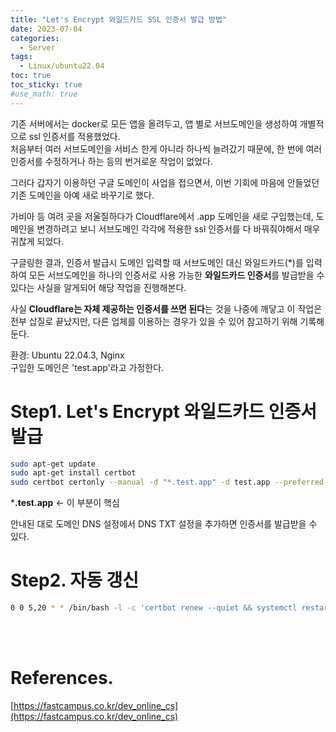 ```yaml
---
title: "Let's Encrypt 와일드카드 SSL 인증서 발급 방법"
date: 2023-07-04
categories: 
  - Server
tags: 
  - Linux/ubuntu22.04
toc: true
toc_sticky: true
#use_math: true
---
```


기존 서버에서는 docker로 모든 앱을 올려두고, 앱 별로 서브도메인을 생성하여 개별적으로 ssl 인증서를 적용했었다.  
처음부터 여러 서브도메인을 서비스 한게 아니라 하나씩 늘려갔기 때문에, 한 번에 여러 인증서를 수정하거나 하는 등의 번거로운 작업이 없었다.

그러다 갑자기 이용하던 구글 도메인이 사업을 접으면서, 이번 기회에 마음에 안들었던 기존 도메인을 아예 새로 바꾸기로 했다.

가비아 등 여려 곳을 저울질하다가 Cloudflare에서 .app 도메인을 새로 구입했는데, 도메인을 변경하려고 보니 서브도메인 각각에 적용한 ssl 인증서를 다 바꿔줘야해서 매우 귀찮게 되었다.

구글링한 결과, 인증서 발급시 도메인 입력할 때 서브도메인 대신 와일드카드(*)를 입력하여 모든 서브도메인을 하나의 인증서로 사용 가능한 **와일드카드 인증서**를 발급받을 수 있다는 사실을 알게되어 해당 작업을 진행해본다.

사실 **Cloudflare는 자체 제공하는 인증서를 쓰면 된다**는 것을 나중에 깨닿고 이 작업은 전부 삽질로 끝났지만, 다른 업체를 이용하는 경우가 있을 수 있어 참고하기 위해 기록해둔다.

환경: Ubuntu 22.04.3, Nginx  
구입한 도메인은 'test.app'라고 가정한다.

# Step1. Let's Encrypt 와일드카드 인증서 발급

```bash
sudo apt-get update
sudo apt-get install certbot
sudo certbot certonly --manual -d "*.test.app" -d test.app --preferred-challenges dns-01 --server https://acme-v02.api.letsencrypt.org/directory
```
***.test.app** <- 이 부분이 핵심

안내된 대로 도메인 DNS 설정에서 DNS TXT 설정을 추가하면 인증서를 발급받을 수 있다.

# Step2. 자동 갱신

```bash
0 0 5,20 * * /bin/bash -l -c 'certbot renew --quiet && systemctl restart nginx'
```

<br>
<br>

# References.
[https://fastcampus.co.kr/dev_online_cs](https://fastcampus.co.kr/dev_online_cs)  